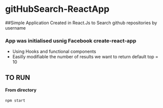 # gitHubSearch-ReactApp

##Simple Application Created in React.Js to Search github repositories by username

### App was initialised usnig Facebook create-react-app

- Using Hooks and functional components 
- Easilly modifiable the number of results we want to return default top = 10

## TO RUN

#### From directory

`npm start`
